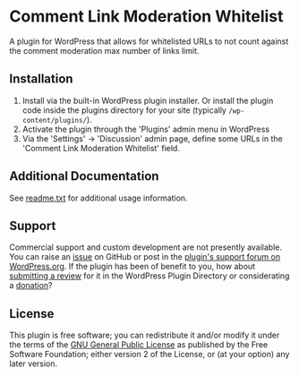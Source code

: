 # Comment Link Moderation Whitelist

A plugin for WordPress that allows for whitelisted URLs to not count against the comment moderation max number of links limit.


## Installation

1. Install via the built-in WordPress plugin installer. Or install the plugin code inside the plugins directory for your site (typically `/wp-content/plugins/`).
2. Activate the plugin through the 'Plugins' admin menu in WordPress
3. Via the 'Settings' -> 'Discussion' admin page, define some URLs in the 'Comment Link Moderation Whitelist' field.


## Additional Documentation

See [readme.txt](https://github.com/coffee2code/comment-link-moderation-whitelist/blob/master/readme.txt) for additional usage information.


## Support

Commercial support and custom development are not presently available. You can raise an [issue](https://github.com/coffee2code/comment-link-moderation-whitelist/issues) on GitHub or post in the [plugin's support forum on WordPress.org](https://wordpress.org/support/plugin/comment-link-moderation-whitelist/). If the plugin has been of benefit to you, how about [submitting a review](https://wordpress.org/support/plugin/comment-link-moderation-whitelist/reviews/) for it in the WordPress Plugin Directory or considerating a [donation](https://www.paypal.com/cgi-bin/webscr?cmd=_s-xclick&hosted_button_id=6ARCFJ9TX3522)?


## License

This plugin is free software; you can redistribute it and/or modify it under the terms of the [GNU General Public License](http://www.gnu.org/licenses/gpl-2.0.html) as published by the Free Software Foundation; either version 2 of the License, or (at your option) any later version.